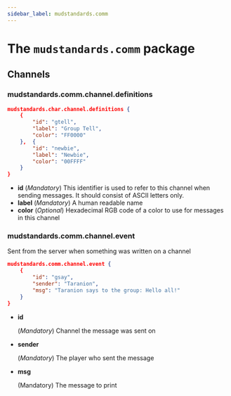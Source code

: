 ```yaml
---
sidebar_label: mudstandards.comm
---
```

# The ``mudstandards.comm`` package

## Channels



### mudstandards.comm.channel.definitions



````json
mudstandards.char.channel.definitions {
    {
    	"id": "gtell",
    	"label": "Group Tell",
      	"color": "FF0000"
	},  {
        "id": "newbie",
        "label": "Newbie",
        "color": "00FFFF"
    }
}
````

- **id**
  (*Mandatory*) This identifier is used to refer to this channel when sending messages. It should consist of ASCII letters only.
- **label**
  (*Mandatory*) A human readable name
- **color**
  (*Optional*) Hexadecimal RGB code of a color to use for messages in this channel

### mudstandards.comm.channel.event

Sent from the server when something was written on a channel

```json
mudstandards.comm.channel.event {
    {
    	"id": "gsay",
    	"sender": "Taranion",
    	"msg": "Taranion says to the group: Hello all!"
	}
}
```

- **id**

  (*Mandatory*) Channel the message was sent on

- **sender**

  (*Mandatory*) The player who sent the message

- **msg**

  (Mandatory) The message to print

  


